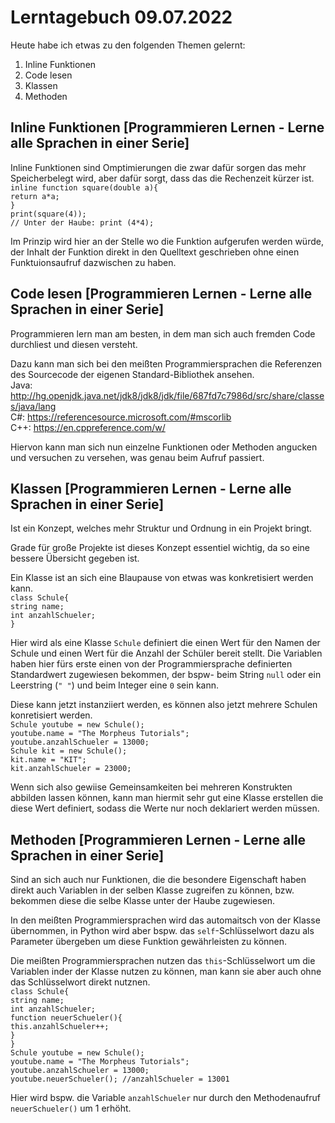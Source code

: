 # Lerntagebuch 09.07.2022
Heute habe ich etwas zu den folgenden Themen gelernt:
1. Inline Funktionen
2. Code lesen
3. Klassen
4. Methoden
## Inline Funktionen [Programmieren Lernen - Lerne alle Sprachen in einer Serie]
Inline Funktionen sind Omptimierungen die zwar dafür sorgen das mehr Speicherbelegt wird, aber dafür sorgt, dass das die Rechenzeit kürzer ist.  
`inline function square(double a){`  
    `return a*a;`  
`}`  
`print(square(4));`  
`// Unter der Haube: print (4*4);`  

Im Prinzip wird hier an der Stelle wo die Funktion aufgerufen werden würde, der Inhalt der Funktion direkt in den Quelltext geschrieben ohne einen Funktuionsaufruf dazwischen zu haben.  
## Code lesen [Programmieren Lernen - Lerne alle Sprachen in einer Serie]
Programmieren lern man am besten, in dem man sich auch fremden Code durchliest und diesen versteht.  

Dazu kann man sich bei den meißten Programmiersprachen die Referenzen des Sourcecode der eigenen Standard-Bibliothek ansehen.  
Java: http://hg.openjdk.java.net/jdk8/jdk8/jdk/file/687fd7c7986d/src/share/classes/java/lang  
C#: https://referencesource.microsoft.com/#mscorlib  
C++: https://en.cppreference.com/w/  

Hiervon kann man sich nun einzelne Funktionen oder Methoden angucken und versuchen zu versehen,  was genau beim Aufruf passiert.
## Klassen [Programmieren Lernen - Lerne alle Sprachen in einer Serie]
Ist ein Konzept, welches mehr Struktur und Ordnung in ein Projekt bringt.  

Grade für große Projekte ist dieses Konzept essentiel wichtig, da so eine bessere Übersicht gegeben ist.  

Ein Klasse ist an sich eine Blaupause von etwas was konkretisiert werden kann.  
`class Schule{`  
    `string name;`  
    `int anzahlSchueler;`  
`}`  

Hier wird als eine Klasse `Schule` definiert die einen Wert für den Namen der Schule und einen Wert für die Anzahl der Schüler bereit stellt. Die Variablen haben hier fürs erste einen von der Programmiersprache definierten Standardwert zugewiesen bekommen, der bspw- beim String `null` oder ein Leerstring (`" "`) und beim Integer eine `0` sein kann.  

Diese kann jetzt instanziiert werden, es können also jetzt mehrere Schulen konretisiert werden.  
`Schule youtube = new Schule();`  
`youtube.name = "The Morpheus Tutorials";`  
`youtube.anzahlSchueler = 13000;`  
`Schule kit = new Schule();`  
`kit.name = "KIT";`  
`kit.anzahlSchueler = 23000;`  

Wenn sich also gewiise Gemeinsamkeiten bei mehreren Konstrukten abbilden lassen können, kann man hiermit sehr gut eine Klasse erstellen die diese Wert definiert, sodass die Werte nur noch deklariert werden müssen.  
## Methoden  [Programmieren Lernen - Lerne alle Sprachen in einer Serie]
Sind an sich auch nur Funktionen, die die besondere Eigenschaft haben direkt auch Variablen in der selben Klasse zugreifen zu können, bzw. bekommen diese die selbe Klasse unter der Haube zugewiesen.  

In den meißten Programmiersprachen wird das automaitsch von der Klasse übernommen, in Python wird aber bspw. das `self`-Schlüsselwort dazu als Parameter übergeben um diese Funktion gewährleisten zu können.  

Die meißten Programmiersprachen nutzen das `this`-Schlüsselwort um die Variablen inder der Klasse nutzen zu können, man kann sie aber auch ohne das Schlüsselwort direkt nutznen.  
`class Schule{`  
    `string name;`  
    `int anzahlSchueler;`  
    `function neuerSchueler(){`  
        `this.anzahlSchueler++;`  
    `}`  
`}`  
`Schule youtube = new Schule();`  
`youtube.name = "The Morpheus Tutorials";`  
`youtube.anzahlSchueler = 13000;`  
`youtube.neuerSchueler(); //anzahlSchueler = 13001`  

Hier wird bspw. die Variable `anzahlSchueler` nur durch den Methodenaufruf `neuerSchueler()` um 1 erhöht.  